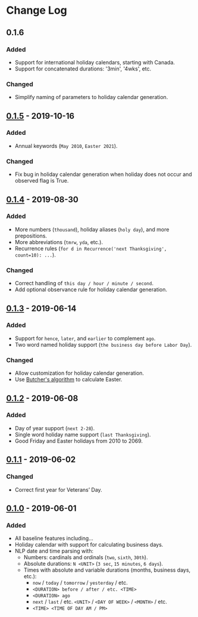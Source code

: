 # Change Log

## 0.1.6
### Added
- Support for international holiday calendars, starting with Canada.
- Support for concatenated durations: '3min', '4wks', etc.
### Changed
- Simplify naming of parameters to holiday calendar generation.

## [0.1.5] - 2019-10-16
### Added
- Annual keywords (`May 2010`, `Easter 2021`).
### Changed
- Fix bug in holiday calendar generation when holiday does not occur and observed flag is True.

## [0.1.4] - 2019-08-30
### Added
- More numbers (`thousand`), holiday aliases (`holy day`), and more prepositions.
- More abbreviations (`tmrw`, `yda`, etc.).
- Recurrence rules (`for d in Recurrence('next Thanksgiving', count=10): ...`).
### Changed
- Correct handling of `this day / hour / minute / second`.
- Add optional observance rule for holiday calendar generation.

## [0.1.3] - 2019-06-14
### Added
- Support for `hence`, `later`, and `earlier` to complement `ago`.
- Two word named holiday support (`the business day before Labor Day`).
### Changed
- Allow customization for holiday calendar generation.
- Use [Butcher's algorithm](https://en.wikipedia.org/wiki/Computus) to calculate Easter.

## [0.1.2] - 2019-06-08
### Added
- Day of year support (`next 2-28`).
- Single word holiday name support (`last Thanksgiving`).
- Good Friday and Easter holidays from 2010 to 2069.

## [0.1.1] - 2019-06-02
### Changed
- Correct first year for Veterans’ Day.

## [0.1.0] - 2019-06-01
### Added
- All baseline features including...
- Holiday calendar with support for calculating business days.
- NLP date and time parsing with:
	- Numbers: cardinals and ordinals (`two`, `sixth`, `30th`).
	- Absolute durations: `N <UNIT>` (`3 sec`, `15 minutes`, `6 days`).
	- Times with absolute and variable durations (months, business days, etc.):
		- `now` / `today` / `tomorrow` / `yesterday` / etc.
		- `<DURATION> before / after / etc. <TIME>`
		- `<DURATION> ago`
		- `next` / `last` / etc. `<UNIT>` / `<DAY OF WEEK>` / `<MONTH>` / etc.
		- `<TIME> <TIME OF DAY AM / PM>`

[0.1.5]: https://github.com/AgalmicVentures/HumanTime/compare/0.1.4...0.1.5
[0.1.4]: https://github.com/AgalmicVentures/HumanTime/compare/0.1.3...0.1.4
[0.1.3]: https://github.com/AgalmicVentures/HumanTime/compare/0.1.2...0.1.3
[0.1.2]: https://github.com/AgalmicVentures/HumanTime/compare/0.1.0...0.1.2
[0.1.1]: https://github.com/AgalmicVentures/HumanTime/compare/0.1.0...0.1.1
[0.1.0]: https://github.com/AgalmicVentures/HumanTime/releases/tag/0.1.0
